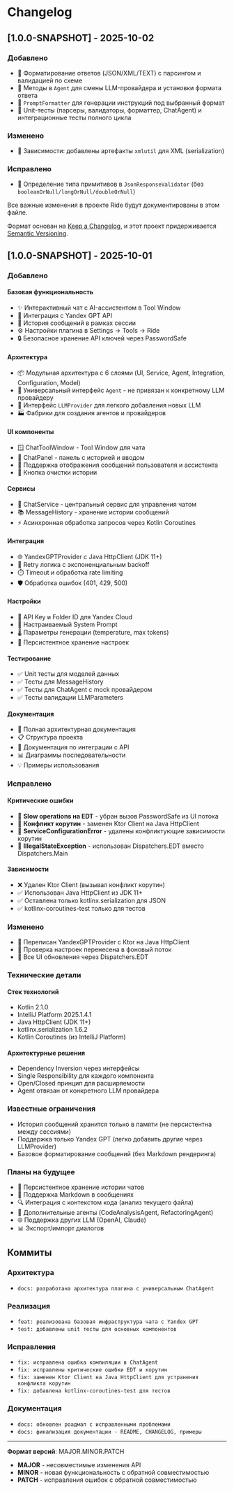 # Changelog
## [1.0.0-SNAPSHOT] - 2025-10-02

### Добавлено

- 🧩 Форматирование ответов (JSON/XML/TEXT) с парсингом и валидацией по схеме
- 🧲 Методы в `Agent` для смены LLM-провайдера и установки формата ответа
- 🧱 `PromptFormatter` для генерации инструкций под выбранный формат
- 🧪 Unit-тесты (парсеры, валидаторы, форматтер, ChatAgent) и интеграционные тесты полного цикла

### Изменено

- 🔧 Зависимости: добавлены артефакты `xmlutil` для XML (serialization)

### Исправлено

- 🐛 Определение типа примитивов в `JsonResponseValidator` (без `booleanOrNull/longOrNull/doubleOrNull`)


Все важные изменения в проекте Ride будут документированы в этом файле.

Формат основан на [Keep a Changelog](https://keepachangelog.com/ru/1.0.0/),
и этот проект придерживается [Semantic Versioning](https://semver.org/lang/ru/).

## [1.0.0-SNAPSHOT] - 2025-10-01

### Добавлено

#### Базовая функциональность
- ✨ Интерактивный чат с AI-ассистентом в Tool Window
- 🤖 Интеграция с Yandex GPT API
- 📝 История сообщений в рамках сессии
- ⚙️ Настройки плагина в Settings → Tools → Ride
- 🔒 Безопасное хранение API ключей через PasswordSafe

#### Архитектура
- 📦 Модульная архитектура с 6 слоями (UI, Service, Agent, Integration, Configuration, Model)
- 🔌 Универсальный интерфейс `Agent` - не привязан к конкретному LLM провайдеру
- 🔄 Интерфейс `LLMProvider` для легкого добавления новых LLM
- 🏭 Фабрики для создания агентов и провайдеров

#### UI компоненты
- 🪟 ChatToolWindow - Tool Window для чата
- 💬 ChatPanel - панель с историей и вводом
- 🎨 Поддержка отображения сообщений пользователя и ассистента
- 🧹 Кнопка очистки истории

#### Сервисы
- 🎯 ChatService - центральный сервис для управления чатом
- 📚 MessageHistory - хранение истории сообщений
- ⚡ Асинхронная обработка запросов через Kotlin Coroutines

#### Интеграция
- 🌐 YandexGPTProvider с Java HttpClient (JDK 11+)
- 🔄 Retry логика с экспоненциальным backoff
- ⏱️ Timeout и обработка rate limiting
- 🛡️ Обработка ошибок (401, 429, 500)

#### Настройки
- 🔑 API Key и Folder ID для Yandex Cloud
- 📝 Настраиваемый System Prompt
- 🌡️ Параметры генерации (temperature, max tokens)
- 💾 Персистентное хранение настроек

#### Тестирование
- ✅ Unit тесты для моделей данных
- ✅ Тесты для MessageHistory
- ✅ Тесты для ChatAgent с mock провайдером
- ✅ Тесты валидации LLMParameters

#### Документация
- 📖 Полная архитектурная документация
- 📋 Структура проекта
- 🔗 Документация по интеграции с API
- 📊 Диаграммы последовательности
- 💡 Примеры использования

### Исправлено

#### Критические ошибки
- 🐛 **Slow operations на EDT** - убран вызов PasswordSafe из UI потока
- 🐛 **Конфликт корутин** - заменен Ktor Client на Java HttpClient
- 🐛 **ServiceConfigurationError** - удалены конфликтующие зависимости корутин
- 🐛 **IllegalStateException** - использован Dispatchers.EDT вместо Dispatchers.Main

#### Зависимости
- ❌ Удален Ktor Client (вызывал конфликт корутин)
- ✅ Использован Java HttpClient из JDK 11+
- ✅ Оставлена только kotlinx.serialization для JSON
- ✅ kotlinx-coroutines-test только для тестов

### Изменено

- 🔄 Переписан YandexGPTProvider с Ktor на Java HttpClient
- 🔄 Проверка настроек перенесена в фоновый поток
- 🔄 Все UI обновления через Dispatchers.EDT

### Технические детали

#### Стек технологий
- Kotlin 2.1.0
- IntelliJ Platform 2025.1.4.1
- Java HttpClient (JDK 11+)
- kotlinx.serialization 1.6.2
- Kotlin Coroutines (из IntelliJ Platform)

#### Архитектурные решения
- Dependency Inversion через интерфейсы
- Single Responsibility для каждого компонента
- Open/Closed принцип для расширяемости
- Agent отвязан от конкретного LLM провайдера

### Известные ограничения

- История сообщений хранится только в памяти (не персистентна между сессиями)
- Поддержка только Yandex GPT (легко добавить другие через LLMProvider)
- Базовое форматирование сообщений (без Markdown рендеринга)

### Планы на будущее

- 💾 Персистентное хранение истории чатов
- 🎨 Поддержка Markdown в сообщениях
- 🔍 Интеграция с контекстом кода (анализ текущего файла)
- 🤖 Дополнительные агенты (CodeAnalysisAgent, RefactoringAgent)
- 🌐 Поддержка других LLM (OpenAI, Claude)
- 📊 Экспорт/импорт диалогов

## Коммиты

### Архитектура
- `docs: разработана архитектура плагина с универсальным ChatAgent`

### Реализация
- `feat: реализована базовая инфраструктура чата с Yandex GPT`
- `test: добавлены unit тесты для основных компонентов`

### Исправления
- `fix: исправлена ошибка компиляции в ChatAgent`
- `fix: исправлены критические ошибки EDT и корутин`
- `fix: заменен Ktor Client на Java HttpClient для устранения конфликта корутин`
- `fix: добавлена kotlinx-coroutines-test для тестов`

### Документация
- `docs: обновлен роадмап с исправленными проблемами`
- `docs: финализация документации - README, CHANGELOG, примеры`

---

**Формат версий**: MAJOR.MINOR.PATCH
- **MAJOR** - несовместимые изменения API
- **MINOR** - новая функциональность с обратной совместимостью
- **PATCH** - исправления ошибок с обратной совместимостью
